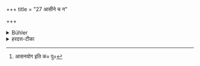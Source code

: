 +++
title = "27 आसीने च न"

+++

<details><summary>Bühler</summary>

27. (If the master is not honoured with a couch) and sits, the (pupil) shall not lie down on a couch.
</details>

<details><summary>हरदत्त-टीका</summary>

## सूत्रम्
आसीने च न संविशेत् ॥ २७ ॥  
### टिप्पनी
[^१] 'अशयनयोगविहिते' इति पूर्वानुसारेण गम्यते । शयनयोगेनासम्भावित आचार्ये आसीने स्वयं न संविशेत् न शयीत ॥ २७ ॥


[^१]: आसनयोग इति क० पु०
</details>
